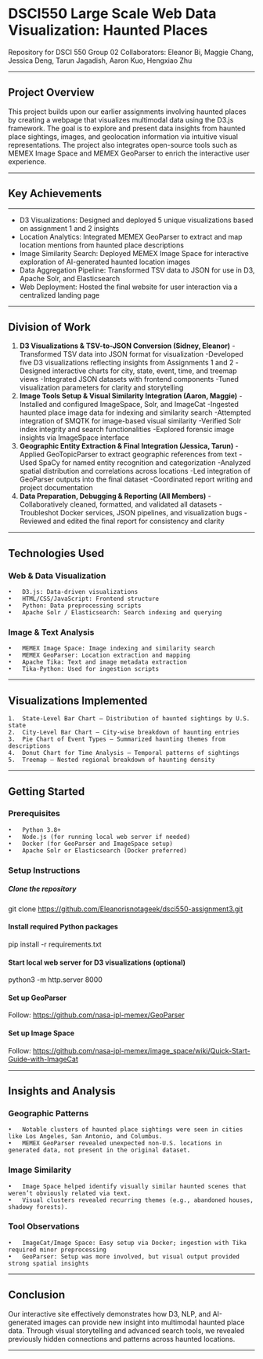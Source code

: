 # DSCI550 Large Scale Web Data Visualization: Haunted Places

Repository for DSCI 550 Group 02
Collaborators: Eleanor Bi, Maggie Chang, Jessica Deng, Tarun Jagadish, Aaron Kuo, Hengxiao Zhu

---

## Project Overview

This project builds upon our earlier assignments involving haunted places by creating a webpage that visualizes multimodal data using the D3.js framework. The goal is to explore and present data insights from haunted place sightings, images, and geolocation information via intuitive visual representations. The project also integrates open-source tools such as MEMEX Image Space and MEMEX GeoParser to enrich the interactive user experience.

---

## Key Achievements
---

- D3 Visualizations: Designed and deployed 5 unique visualizations based on assignment 1 and 2 insights
- Location Analytics: Integrated MEMEX GeoParser to extract and map location mentions from haunted place descriptions
- Image Similarity Search: Deployed MEMEX Image Space for interactive exploration of AI-generated haunted location images
- Data Aggregation Pipeline: Transformed TSV data to JSON for use in D3, Apache Solr, and Elasticsearch
- Web Deployment: Hosted the final website for user interaction via a centralized landing page

---

## Division of Work

1.	**D3 Visualizations & TSV-to-JSON Conversion (Sidney, Eleanor)**
	-Transformed TSV data into JSON format for visualization
	-Developed five D3 visualizations reflecting insights from Assignments 1 and 2
	-Designed interactive charts for city, state, event, time, and treemap views
	-Integrated JSON datasets with frontend components
	-Tuned visualization parameters for clarity and storytelling
2.	**Image Tools Setup & Visual Similarity Integration (Aaron, Maggie)**
	-Installed and configured ImageSpace, Solr, and ImageCat
	-Ingested haunted place image data for indexing and similarity search
	-Attempted integration of SMQTK for image-based visual similarity
	-Verified Solr index integrity and search functionalities
	-Explored forensic image insights via ImageSpace interface
3.	**Geographic Entity Extraction & Final Integration (Jessica, Tarun)**
	-Applied GeoTopicParser to extract geographic references from text
	-Used SpaCy for named entity recognition and categorization
	-Analyzed spatial distribution and correlations across locations
	-Led integration of GeoParser outputs into the final dataset
	-Coordinated report writing and project documentation
4.	**Data Preparation, Debugging & Reporting (All Members)**
	-Collaboratively cleaned, formatted, and validated all datasets
	-Troubleshot Docker services, JSON pipelines, and visualization bugs
	-Reviewed and edited the final report for consistency and clarity
---

## Technologies Used

### Web & Data Visualization
	•	D3.js: Data-driven visualizations
	•	HTML/CSS/JavaScript: Frontend structure
	•	Python: Data preprocessing scripts
	•	Apache Solr / Elasticsearch: Search indexing and querying

### Image & Text Analysis
	•	MEMEX Image Space: Image indexing and similarity search
	•	MEMEX GeoParser: Location extraction and mapping
	•	Apache Tika: Text and image metadata extraction
	•	Tika-Python: Used for ingestion scripts

---

## Visualizations Implemented
	1.	State-Level Bar Chart – Distribution of haunted sightings by U.S. state
	2.	City-Level Bar Chart – City-wise breakdown of haunting entries
	3.	Pie Chart of Event Types – Summarized haunting themes from descriptions
	4.	Donut Chart for Time Analysis – Temporal patterns of sightings
	5.	Treemap – Nested regional breakdown of haunting density

---

## Getting Started

### Prerequisites
	•	Python 3.8+
	•	Node.js (for running local web server if needed)
	•	Docker (for GeoParser and ImageSpace setup)
	•	Apache Solr or Elasticsearch (Docker preferred)

### Setup Instructions

##### Clone the repository
git clone https://github.com/Eleanorisnotageek/dsci550-assignment3.git

#### Install required Python packages
pip install -r requirements.txt

#### Start local web server for D3 visualizations (optional)
python3 -m http.server 8000

#### Set up GeoParser
Follow: https://github.com/nasa-jpl-memex/GeoParser

#### Set up Image Space
Follow: https://github.com/nasa-jpl-memex/image_space/wiki/Quick-Start-Guide-with-ImageCat



---

## Insights and Analysis

### Geographic Patterns
	•	Notable clusters of haunted place sightings were seen in cities like Los Angeles, San Antonio, and Columbus.
	•	MEMEX GeoParser revealed unexpected non-U.S. locations in generated data, not present in the original dataset.

### Image Similarity
	•	Image Space helped identify visually similar haunted scenes that weren’t obviously related via text.
	•	Visual clusters revealed recurring themes (e.g., abandoned houses, shadowy forests).

### Tool Observations
	•	ImageCat/Image Space: Easy setup via Docker; ingestion with Tika required minor preprocessing
	•	GeoParser: Setup was more involved, but visual output provided strong spatial insights

---

## Conclusion

Our interactive site effectively demonstrates how D3, NLP, and AI-generated images can provide new insight into multimodal haunted place data. Through visual storytelling and advanced search tools, we revealed previously hidden connections and patterns across haunted locations.

---
